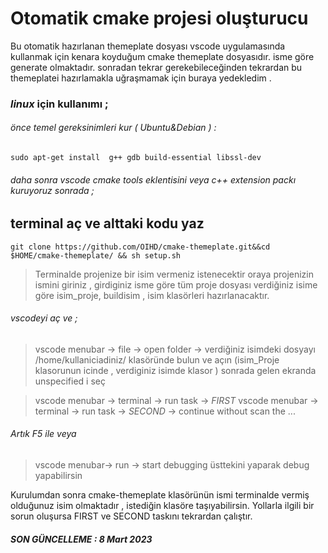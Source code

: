 # Otomatik cmake projesi oluşturucu
 Bu otomatik hazırlanan themeplate dosyası vscode uygulamasında kullanmak için kenara koyduğum cmake themeplate dosyasıdır. isme göre generate olmaktadır. sonradan tekrar gerekebileceğinden tekrardan bu themeplatei hazırlamakla uğraşmamak için buraya yedekledim .   
   
### *linux* için kullanımı ;   

###### önce temel gereksinimleri kur ( Ubuntu&Debian ) :   
`sudo apt-get install  g++ gdb build-essential libssl-dev `
###### daha sonra vscode cmake tools eklentisini veya c++ extension packı kuruyoruz sonrada ;   
   
## terminal aç ve alttaki kodu yaz   

`git clone https://github.com/OIHD/cmake-themeplate.git&&cd $HOME/cmake-themeplate/ && sh setup.sh   `

> Terminalde projenize bir isim vermeniz istenecektir oraya projenizin ismini giriniz , girdiginiz isme göre tüm proje dosyası verdiğiniz isime göre isim_proje, buildisim , isim klasörleri hazırlanacaktır.   
   
###### vscodeyi aç ve ;
> vscode menubar -> file -> open folder -> verdiğiniz isimdeki dosyayı /home/kullaniciadiniz/ klasöründe bulun ve açın
(isim_Proje klasorunun icinde , verdiginiz isimde klasor ) sonrada gelen ekranda unspecified i seç
   
> vscode menubar -> terminal -> run task -> *FIRST*
> vscode menubar -> terminal -> run task -> *SECOND* -> continue without scan the ...   

###### Artık *F5* ile veya
> vscode menubar-> run -> start debugging
üsttekini yaparak debug yapabilirsin

Kurulumdan sonra cmake-themeplate klasörünün ismi terminalde vermiş olduğunuz isim olmaktadır , istediğin klasöre taşıyabilirsin. Yollarla ilgili bir sorun oluşursa FIRST ve SECOND taskını tekrardan çalıştır.

##### SON GÜNCELLEME : 8 Mart 2023
